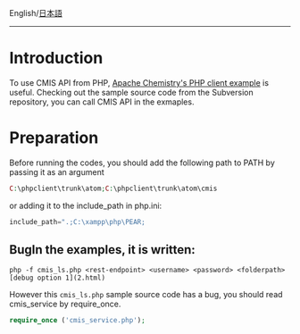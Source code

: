 English/[日本語](https://github.com/aegif/NemakiWare/wiki/%E9%96%8B%E7%99%BA:-CMIS-API%28PHP%29)
***
# Introduction
To use CMIS API from PHP, [Apache Chemistry's PHP client example](http://chemistry.apache.org/php/phpclient.html) is useful. Checking out the sample source code from the Subversion repository, you can call CMIS API in the exmaples.  

# Preparation
Before running the codes, you should add the following path to PATH by passing it as an argument
```PHP
C:\phpclient\trunk\atom;C:\phpclient\trunk\atom\cmis
```
or adding it to the include_path in php.ini:
```PHP
include_path=".;C:\xampp\php\PEAR;
```

## BugIn the examples, it is written:
```
php -f cmis_ls.php <rest-endpoint> <username> <password> <folderpath> [debug option 1](2.html)
```

However this `cmis_ls.php` sample source code has a bug, you should read cmis_service by require_once.
```php
require_once ('cmis_service.php');
```